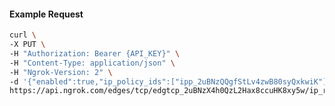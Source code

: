 <!-- Code generated for API Clients. DO NOT EDIT. -->

#### Example Request

```bash
curl \
-X PUT \
-H "Authorization: Bearer {API_KEY}" \
-H "Content-Type: application/json" \
-H "Ngrok-Version: 2" \
-d '{"enabled":true,"ip_policy_ids":["ipp_2uBNzQQgfStLv4zwB80syQxkwiK"]}' \
https://api.ngrok.com/edges/tcp/edgtcp_2uBNzX4h0QzL2Hax8ccuHK8xy5w/ip_restriction
```
